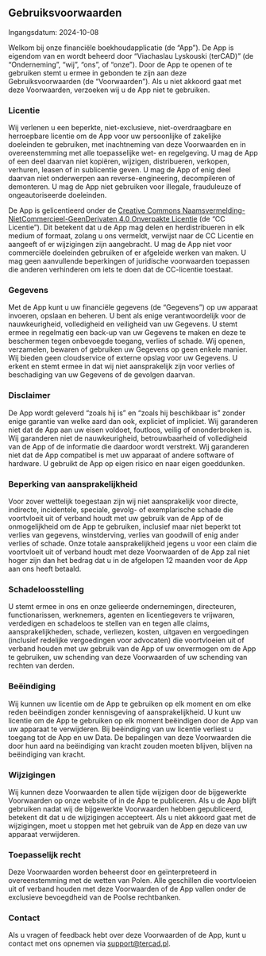 ## Gebruiksvoorwaarden

Ingangsdatum: 2024-10-08

Welkom bij onze financiële boekhoudapplicatie (de “App”). De App is eigendom van en wordt beheerd door 
“Viachaslau Lyskouski (terCAD)” (de “Onderneming”, “wij”, “ons”, of “onze”). Door de App te openen of te gebruiken 
stemt u ermee in gebonden te zijn aan deze Gebruiksvoorwaarden (de “Voorwaarden”). Als u niet akkoord gaat met deze 
Voorwaarden, verzoeken wij u de App niet te gebruiken.

### Licentie

Wij verlenen u een beperkte, niet-exclusieve, niet-overdraagbare en herroepbare licentie om de App voor uw persoonlijke 
of zakelijke doeleinden te gebruiken, met inachtneming van deze Voorwaarden en in overeenstemming met alle toepasselijke 
wet- en regelgeving. U mag de App of een deel daarvan niet kopiëren, wijzigen, distribueren, verkopen, verhuren, leasen 
of in sublicentie geven. U mag de App of enig deel daarvan niet onderwerpen aan reverse-engineering, decompileren of 
demonteren. U mag de App niet gebruiken voor illegale, frauduleuze of ongeautoriseerde doeleinden.

De App is gelicentieerd onder de 
[Creative Commons Naamsvermelding-NietCommercieel-GeenDerivaten 4.0 Onverpakte Licentie](https://creativecommons.org/licenses/by-nc-nd/4.0/deed.en) 
(de “CC Licentie”). Dit betekent dat u de App mag delen en herdistribueren in elk medium of formaat, zolang u ons 
vermeldt, verwijst naar de CC Licentie en aangeeft of er wijzigingen zijn aangebracht. U mag de App niet voor 
commerciële doeleinden gebruiken of er afgeleide werken van maken. U mag geen aanvullende beperkingen of juridische 
voorwaarden toepassen die anderen verhinderen om iets te doen dat de CC-licentie toestaat.

### Gegevens

Met de App kunt u uw financiële gegevens (de “Gegevens”) op uw apparaat invoeren, opslaan en beheren. U bent als enige 
verantwoordelijk voor de nauwkeurigheid, volledigheid en veiligheid van uw Gegevens. U stemt ermee in regelmatig een 
back-up van uw Gegevens te maken en deze te beschermen tegen onbevoegde toegang, verlies of schade. Wij openen, 
verzamelen, bewaren of gebruiken uw Gegevens op geen enkele manier. Wij bieden geen cloudservice of externe opslag 
voor uw Gegevens. U erkent en stemt ermee in dat wij niet aansprakelijk zijn voor verlies of beschadiging van uw 
Gegevens of de gevolgen daarvan.

### Disclaimer

De App wordt geleverd “zoals hij is” en “zoals hij beschikbaar is” zonder enige garantie van welke aard dan ook, 
expliciet of impliciet. Wij garanderen niet dat de App aan uw eisen voldoet, foutloos, veilig of ononderbroken is. 
Wij garanderen niet de nauwkeurigheid, betrouwbaarheid of volledigheid van de App of de informatie die daardoor 
wordt verstrekt. Wij garanderen niet dat de App compatibel is met uw apparaat of andere software of hardware. 
U gebruikt de App op eigen risico en naar eigen goeddunken.

### Beperking van aansprakelijkheid

Voor zover wettelijk toegestaan zijn wij niet aansprakelijk voor directe, indirecte, incidentele, speciale, gevolg- 
of exemplarische schade die voortvloeit uit of verband houdt met uw gebruik van de App of de onmogelijkheid om de 
App te gebruiken, inclusief maar niet beperkt tot verlies van gegevens, winstderving, verlies van goodwill of enig 
ander verlies of schade. Onze totale aansprakelijkheid jegens u voor een claim die voortvloeit uit of verband houdt 
met deze Voorwaarden of de App zal niet hoger zijn dan het bedrag dat u in de afgelopen 12 maanden voor de App aan 
ons heeft betaald.

### Schadeloosstelling

U stemt ermee in ons en onze gelieerde ondernemingen, directeuren, functionarissen, werknemers, agenten en 
licentiegevers te vrijwaren, verdedigen en schadeloos te stellen van en tegen alle claims, aansprakelijkheden, schade, 
verliezen, kosten, uitgaven en vergoedingen (inclusief redelijke vergoedingen voor advocaten) die voortvloeien uit of 
verband houden met uw gebruik van de App of uw onvermogen om de App te gebruiken, uw schending van deze Voorwaarden of 
uw schending van rechten van derden.

### Beëindiging

Wij kunnen uw licentie om de App te gebruiken op elk moment en om elke reden beëindigen zonder kennisgeving of 
aansprakelijkheid. U kunt uw licentie om de App te gebruiken op elk moment beëindigen door de App van uw apparaat te 
verwijderen. Bij beëindiging van uw licentie verliest u toegang tot de App en uw Data. De bepalingen van deze Voorwaarden 
die door hun aard na beëindiging van kracht zouden moeten blijven, blijven na beëindiging van kracht.

### Wijzigingen

Wij kunnen deze Voorwaarden te allen tijde wijzigen door de bijgewerkte Voorwaarden op onze website of in de App te 
publiceren. Als u de App blijft gebruiken nadat wij de bijgewerkte Voorwaarden hebben gepubliceerd, betekent dit dat 
u de wijzigingen accepteert. Als u niet akkoord gaat met de wijzigingen, moet u stoppen met het gebruik van de App en 
deze van uw apparaat verwijderen.

### Toepasselijk recht

Deze Voorwaarden worden beheerst door en geïnterpreteerd in overeenstemming met de wetten van Polen. Alle geschillen 
die voortvloeien uit of verband houden met deze Voorwaarden of de App vallen onder de exclusieve bevoegdheid van de 
Poolse rechtbanken.

### Contact

Als u vragen of feedback hebt over deze Voorwaarden of de App, kunt u contact met ons opnemen via 
[support@tercad.pl](mailto:support@tercad.pl). 
